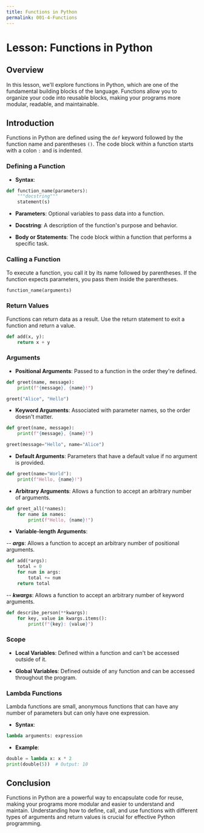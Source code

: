 ```yaml
---
title: Functions in Python
permalink: 001-4-Functions
---
```


# Lesson: Functions in Python

## Overview
In this lesson, we'll explore functions in Python, which are one of the fundamental building blocks of the language. Functions allow you to organize your code into reusable blocks, making your programs more modular, readable, and maintainable.

## Introduction

Functions in Python are defined using the `def` keyword followed by the function name and parentheses `()`. The code block within a function starts with a colon `:` and is indented.

### Defining a Function

- **Syntax**:

```python
def function_name(parameters):
    """docstring"""
    statement(s)
```

- **Parameters**: Optional variables to pass data into a function.

- **Docstring**: A description of the function's purpose and behavior.

- **Body or Statements**: The code block within a function that performs a specific task.

### Calling a Function

To execute a function, you call it by its name followed by parentheses. If the function expects parameters, you pass them inside the parentheses.

```python
function_name(arguments)
```

### Return Values

Functions can return data as a result. Use the return statement to exit a function and return a value.

```python
def add(x, y):
    return x + y
```

### Arguments

- **Positional Arguments**: Passed to a function in the order they're defined.

```python
def greet(name, message):
    print(f"{message}, {name}!")

greet("Alice", "Hello")
```

- **Keyword Arguments**: Associated with parameter names, so the order doesn't matter.

```python
def greet(name, message):
    print(f"{message}, {name}!")

greet(message="Hello", name="Alice")
```

- **Default Arguments**: Parameters that have a default value if no argument is provided.

```python
def greet(name="World"):
    print(f"Hello, {name}!")
```

- **Arbitrary Arguments**: Allows a function to accept an arbitrary number of arguments.

```python
def greet_all(*names):
    for name in names:
        print(f"Hello, {name}!")
```

- **Variable-length Arguments**:

-- ***args***: Allows a function to accept an arbitrary number of positional arguments.

```python
def add(*args):
    total = 0
    for num in args:
        total += num
    return total
```

-- ***kwargs***: Allows a function to accept an arbitrary number of keyword arguments.

```python
def describe_person(**kwargs):
    for key, value in kwargs.items():
        print(f"{key}: {value}")
```

### Scope

- **Local Variables**: Defined within a function and can't be accessed outside of it.

- **Global Variables**: Defined outside of any function and can be accessed throughout the program.

### Lambda Functions

Lambda functions are small, anonymous functions that can have any number of parameters but can only have one expression.

- **Syntax**:

```python
lambda arguments: expression
```

- **Example**:

```python
double = lambda x: x * 2
print(double(5))  # Output: 10
```

## Conclusion

Functions in Python are a powerful way to encapsulate code for reuse, making your programs more modular and easier to understand and maintain. Understanding how to define, call, and use functions with different types of arguments and return values is crucial for effective Python programming.